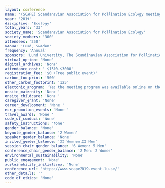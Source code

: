```yaml
---
layout: conference 
name: '(SCAPE) Scandanavian Association for Pollination Ecology meeting'
year: '2019'
discipline: 'Ecology'
total_years: '33'
society_name: 'Scandanavian Association for Pollination Ecology'
society_members: '300'
attendees: '250'
venue: 'Lund, Sweden'
frequency: 'Annual'
sponsors: 'Lund University, The Scandinavian Association for Pollination Ecology'
virtual_option: 'None'
digital_archives: 'None'
attendance_cost: ' $1500-$3000'
registration_fee: '$0 (Free public event)'
carbon_footprint: '500'
other_carbon_footprint: '125'
electonic_program: 'Yes the meeting program was available online on the conference website.'
onsite_maternity: 'None '
onsite_childcare: 'None '
caregiver_grant: 'None'
career_development: 'None '
ecr_promotion_events: 'None '
travel_awards: 'None '
code_of_conduct: 'None'
safety_instructions: 'None'
gender_balance: 'None'
keynote_gender_balance: '2 Women'
speaker_gender_balance: 'None'
invited_gender_balance: '35 Womnen:22 Men'
session_chair_gender_balance: '6 Women: 5 Men'
conference_chair_gender_balance: '2 Men: 2 Women'
environmental_sustainability: 'None'
public_engagement: 'None'
sustainability_initiatives: 'None'
conference_url: 'https://www.scape2019.event.lu.se/'
other_details: ''
code_of_ethics: 'None'
---
```

